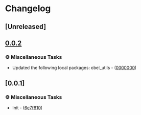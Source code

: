 # Changelog

## [Unreleased]

## [0.0.2](https://github.com/takula-tech/nita-obel/compare/obel-v0.0.1...obel-v0.0.2)

### ⚙️ Miscellaneous Tasks

- Updated the following local packages: obel_utils - ([0000000](https://github.com/takula-tech/nita-obel/commit/0000000))


## [0.0.1]

### ⚙️ Miscellaneous Tasks

- Init - ([6e7f810](https://github.com/takula-tech/nita-obel/commit/6e7f810d11a27a7c2e69dd70ea6cdbb689015f09))
